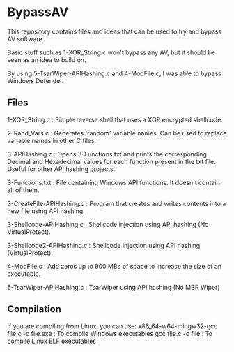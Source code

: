 # BypassAV
This repository contains files and ideas that can be used to try and bypass AV software.

Basic stuff such as 1-XOR_String.c won't bypass any AV, but it should be seen as an idea to build on.

By using 5-TsarWiper-APIHashing.c and 4-ModFile.c, I was able to bypass Windows Defender.

## Files
1-XOR_String.c : Simple reverse shell that uses a XOR encrypted shellcode.

2-Rand_Vars.c : Generates 'random' variable names. Can be used to replace variable names in other C files.

3-APIHashing.c : Opens 3-Functions.txt and prints the corresponding Decimal and Hexadecimal values for each function present in the txt file. Useful for other API hashing projects.

3-Functions.txt : File containing Windows API functions. It doesn't contain all of them.

3-CreateFile-APIHashing.c : Program that creates and writes contents into a new file using API hashing.

3-Shellcode-APIHashing.c : Shellcode injection using API hashing (No VirtualProtect).

3-Shellcode2-APIHashing.c : Shellcode injection using API hashing (VirtualProtect).

4-ModFile.c : Add zeros up to 900 MBs of space to increase the size of an executable.

5-TsarWiper-APIHashing.c : TsarWiper using API hashing (No MBR Wiper)

## Compilation
If you are compiling from Linux, you can use:
x86_64-w64-mingw32-gcc file.c -o file.exe : To compile Windows executables
gcc file.c -o file : To compile Linux ELF executables
